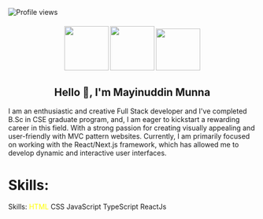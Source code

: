 ![Profile views](https://gpvc.arturio.dev/munnahosssain)

<h4 align="center"  display="flex">
  <a href="https://join.skype.com/invite/Q1ajR6vuVWYD"><img width="90" height="90" src="https://www.freeiconspng.com/uploads/skype-icon-3.png"/ ></a>
  <a href="https://www.linkedin.com/in/mayinuddin-munna-b8b9541a1/"><img width="90" height="90" src="https://pngimg.com/uploads/linkedIn/linkedIn_PNG24.png"/ ></a>
  <a href="https://www.facebook.com/profile.php?id=100073611545089"><img width="90" height="85" src="http://pngimg.com/uploads/facebook_logos/facebook_logos_PNG19748.png"/></a>
</h4>

<h2 align="center">Hello 👋, I'm Mayinuddin Munna</h2>

<p>I am an enthusiastic and creative Full Stack developer and I've completed B.Sc in CSE graduate program, and, I am eager to kickstart a rewarding career in this field. With a strong passion for creating visually appealing and user-friendly with MVC pattern websites. Currently, I am primarily focused on working with the React/Next.js framework, which has allowed me to develop dynamic and interactive user interfaces.</p>
<h1>Skills: </h1>


<p align="center">
  
  Skills: <span style="color:yellow">HTML</span> <span>CSS</span> <span>JavaScript</span> <span>TypeScript</span> <span>ReactJs</span>

</p>

